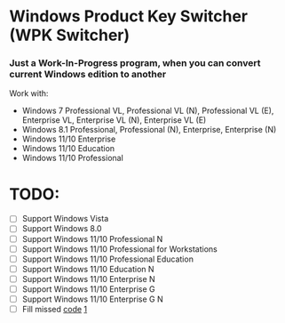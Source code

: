 # Windows Product Key Switcher (WPK Switcher)

### Just a Work-In-Progress program, when you can convert current Windows edition to another

Work with:
- Windows 7 Professional VL, Professional VL (N), Professional VL (E), Enterprise VL, Enterprise VL (N), Enterprise VL (E)
- Windows 8.1 Professional, Professional (N), Enterprise, Enterprise (N)
- Windows 11/10 Enterprise
- Windows 11/10 Education
- Windows 11/10 Professional


# TODO:
- [ ] Support Windows Vista
- [ ] Support Windows 8.0
- [ ] Support Windows 11/10 Professional N
- [ ] Support Windows 11/10 Professional for Workstations
- [ ] Support Windows 11/10 Professional Education
- [ ] Support Windows 11/10 Education N
- [ ] Support Windows 11/10 Enterprise N
- [ ] Support Windows 11/10 Enterprise G
- [ ] Support Windows 11/10 Enterprise G N
- [ ] Fill missed [code](https://github.com/Snaky1a/Windows-Product-Key-Switcher/blob/main/Windows%20Product%20Key%20Switcher/Windows%20Product%20Key%20Switcher.cpp#L113) [1](https://github.com/Snaky1a/Windows-Product-Key-Switcher/blob/main/Windows%20Product%20Key%20Switcher/Windows%20Product%20Key%20Switcher.cpp#L113)
